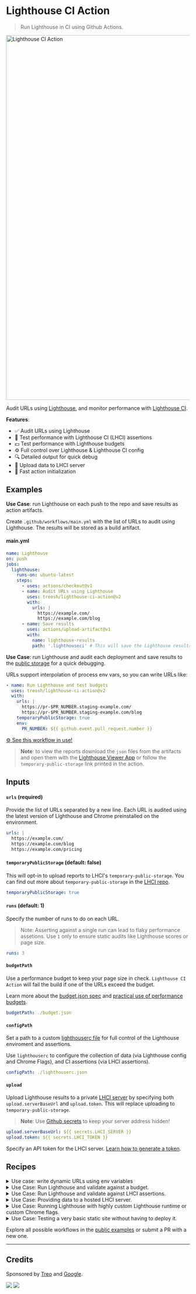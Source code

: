 # Lighthouse CI Action

> Run Lighthouse in CI using Github Actions.

<img align="center" width="998" alt="Lighthouse CI Action" src="https://user-images.githubusercontent.com/6392995/68569713-a9548600-0413-11ea-94e2-ce8f07df0828.png">

Audit URLs using [Lighthouse](https://developers.google.com/web/tools/lighthouse),
and monitor performance with [Lighthouse CI](https://github.com/GoogleChrome/lighthouse-ci).

**Features**:

- ✅ Audit URLs using Lighthouse
- 🎯 Test performance with Lighthouse CI (LHCI) assertions
- 💵 Test performance with Lighthouse budgets
- ⚙️ Full control over Lighthouse & Lighthouse CI config
- 🔍 Detailed output for quick debug
- 💾 Upload data to LHCI server
- 🚀 Fast action initialization

## Examples

**Use Case**: run Lighthouse on each push to the repo and save results as action artifacts.

Create `.github/workflows/main.yml` with the list of URLs to audit using Lighthouse.
The results will be stored as a build artifact.

#### main.yml

```yml
name: Lighthouse
on: push
jobs:
  lighthouse:
    runs-on: ubuntu-latest
    steps:
      - uses: actions/checkout@v1
      - name: Audit URLs using Lighthouse
        uses: treosh/lighthouse-ci-action@v2
        with:
          urls: |
            https://example.com/
            https://example.com/blog
      - name: Save results
        uses: actions/upload-artifact@v1
        with:
          name: lighthouse-results
          path: '.lighthouseci' # This will save the Lighthouse results as .json files
```

**Use Case**: run Lighthouse and audit each deployment and save results to the [public storage](https://github.com/GoogleChrome/lighthouse-ci/blob/master/docs/cli.md#upload) for a quick debugging.

URLs support interpolation of process env vars, so you can write URLs like:

```yml
- name: Run Lighthouse and test budgets
  uses: treosh/lighthouse-ci-action@v2
  with:
    urls: |
      https://pr-$PR_NUMBER.staging-example.com/
      https://pr-$PR_NUMBER.staging-example.com/blog
    temporaryPublicStorage: true
    env:
      PR_NUMBER: ${{ github.event.pull_request.number }}
```

[⚙️ See this workflow in use!](https://github.com/treosh/lighthouse-ci-action/actions?workflow=LHCI-multiple-urls)

> **Note**: to view the reports download the `json` files from the artifacts and open
> them with the [Lighthouse Viewer App](https://googlechrome.github.io/lighthouse/viewer/)
> or follow the `temporary-public-storage` link printed in the action.

## Inputs

#### `urls` (required)

Provide the list of URLs separated by a new line.
Each URL is audited using the latest version of Lighthouse and Chrome preinstalled on the environment.

```yml
urls: |
  https://example.com/
  https://example.com/blog
  https://example.com/pricing
```

#### `temporaryPublicStorage` (default: false)

This will opt-in to upload reports to LHCI's `temporary-public-storage`. You can find out more about `temporary-public-storage` in the [LHCI repo](https://github.com/GoogleChrome/lighthouse-ci/blob/master/docs/cli.md#upload).

```yml
temporaryPublicStorage: true
```

#### `runs` (default: 1)

Specify the number of runs to do on each URL.

> Note: Asserting against a single run can lead to flaky performance assetions.
> Use `1` only to ensure static audits like Lighthouse scores or page size.

```yml
runs: 3
```

#### `budgetPath`

Use a performance budget to keep your page size in check. `Lighthouse CI Action` will fail the build if one of the URLs exceed the budget.

Learn more about the [budget.json spec](https://github.com/GoogleChrome/budget.json) and [practical use of performance budgets](https://web.dev/use-lighthouse-for-performance-budgets).

```yml
budgetPath: ./budget.json
```

#### `configPath`

Set a path to a custom [lighthouserc file](https://github.com/GoogleChrome/lighthouse-ci/blob/master/docs/cli.md#configuration) for full control of the Lighthouse enviroment and assertions.

Use `lighthouserc` to configure the collection of data (via Lighthouse config and Chrome Flags), and CI assertions (via LHCI assertions).

```yml
configPath: ./lighthouserc.json
```

#### `upload`

Upload Lighthouse results to a private [LHCI server](https://github.com/GoogleChrome/lighthouse-ci) by specifying both `upload.serverBaseUrl` and `upload.token`.
This will replace uploading to `temporary-public-storage`.

> **Note**: Use [Github secrets](https://help.github.com/en/actions/automating-your-workflow-with-github-actions/creating-and-using-encrypted-secrets#creating-encrypted-secrets) to keep your server address hidden!

```yml
upload.serverBaseUrl: ${{ secrets.LHCI_SERVER }}
upload.token: ${{ secrets.LHCI_TOKEN }}
```

Specify an API token for the LHCI server. [Learn how to generate a token](https://github.com/GoogleChrome/lighthouse-ci/blob/master/docs/getting-started.md#historical-reports--diffing-lighthouse-ci-server).

## Recipes

<details>
  <summary>Use case: write dynamic URLs using env variables</summary><br>

URLs support interpolation of process env vars, so you can write URLs like:

```yml
- name: Run Lighthouse and test budgets
  uses: treosh/lighthouse-ci-action@v2
  with:
    urls: |
      https://pr-$PR_NUMBER.staging-example.com/
      https://pr-$PR_NUMBER.staging-example.com/blog
    env:
      PR_NUMBER: ${{ github.event.pull_request.number }}
```

[⚙️ See this workflow in use!](https://github.com/treosh/lighthouse-ci-action/actions?workflow=LHCI-multiple-urls)

</details>

<details>
 <summary>Use Case: Run Lighthouse and validate against a budget.</summary><br>

Create `.github/workflows/main.yml` with the list of URLs to audit
and identify a budget with `budgetPath`.

#### main.yml

```yml
name: Lighthouse
on: push
jobs:
  lighthouse:
    runs-on: ubuntu-latest
    steps:
      - uses: actions/checkout@v1
      - name: Run Lighthouse on urls and validate with budgets.json
        uses: treosh/lighthouse-ci-action@v2
        with:
          urls: 'https://example.com/'
          budgetPath: './budgets.json'
```

Make a `budget.json` file with [budgets syntax](https://web.dev/use-lighthouse-for-performance-budgets/).

> Note: Under the hood, this will be transformed into LHCI assertions.

#### budgets.json

```json
[
  {
    "path": "/*",
    "resourceSizes": [
      {
        "resourceType": "document",
        "budget": 18
      },
      {
        "resourceType": "total",
        "budget": 200
      }
    ]
  }
]
```

<img align="center" width="998" alt="Lighthouse CI Action" src="https://user-images.githubusercontent.com/6392995/68525270-cc046480-0284-11ea-9477-af32fce1e5a2.png">

[⚙️ See this workflow in use!](https://github.com/treosh/lighthouse-ci-action/actions?workflow=LHCI-assert-on-budget)

</details>

<details>
 <summary>Use Case: Run Lighthouse and validate against LHCI assertions.</summary><br>

Create `.github/workflows/main.yml` with the list of URLs to audit
and identify a `lighthouserc` file with `configPath`.

#### main.yml

```yml
name: Lighthouse
on: push
jobs:
  lighthouse:
    runs-on: ubuntu-latest
    steps:
      - uses: actions/checkout@v1
      - name: Run Lighthouse on urls and validate with lighthouserc
        uses: treosh/lighthouse-ci-action@v2
        with:
          urls: 'https://example.com/'
          configPath: './lighthouserc.json'
```

Make a `lighthouserc.json` file with [LHCI assertion syntax](https://github.com/GoogleChrome/lighthouse-ci/blob/master/docs/assertions.md).

#### lighthouserc.json

```json
{
  "ci": {
    "assert": {
      "assertions": {
        "first-contentful-paint": ["error", { "minScore": 0.8 }]
      }
    }
  }
}
```

<img align="center" width="998" alt="Lighthouse CI Action" src="https://user-images.githubusercontent.com/6392995/68525259-b42ce080-0284-11ea-9fe5-75fbe20853d9.png">

[⚙️ See this workflow in use!](https://github.com/treosh/lighthouse-ci-action/actions?workflow=LHCI-assert-on-lighthouserc)

</details>

<details>
 <summary>Use Case: Providing data to a hosted LHCI server.</summary><br>

Create `.github/workflows/main.yml` with the list of URLs to audit using lighthouse,
and identify a `serverBaseUrl` to upload to and an `token` to use.

> Note: use [Github secrets](https://help.github.com/en/actions/automating-your-workflow-with-github-actions/creating-and-using-encrypted-secrets#creating-encrypted-secrets) to keep your server address hidden!

#### main.yml

```yml
name: Lighthouse
on: push
jobs:
  lighthouse:
    runs-on: ubuntu-latest
    steps:
      - uses: actions/checkout@v1
      - name: Run Lighthouse on urls and upload data to private lhci server
        uses: treosh/lighthouse-ci-action@v2
        with:
          urls: 'https://example.com/'
          serverBaseUrl: ${{ secrets.LHCI_SERVER }}
          token: ${{ secrets.LHCI_API_TOKEN }}
```

<img align="center" width="998" alt="Lighthouse CI Action" src="https://user-images.githubusercontent.com/6392995/68525219-4c769580-0284-11ea-8407-9f2ea89ae845.png">

[⚙️ See this workflow in use!](https://github.com/treosh/lighthouse-ci-action/actions?workflow=LHCI-upload-to-private-server)

</details>

<details>
 <summary>Use Case: Running Lighthouse with highly custom Lighthouse runtime or custom Chrome flags.</summary><br>

Create `.github/workflows/main.yml` with the list of URLs to audit and
identify a `lighthouserc` file with `configPath`.

#### main.yml

```yml
name: Lighthouse
on: push
jobs:
  lighthouse:
    runs-on: ubuntu-latest
    steps:
      - uses: actions/checkout@v1
      - name: Run Lighthouse on urls with lighthouserc
        uses: treosh/lighthouse-ci-action@v2
        with:
          urls: 'https://example.com/'
          configPath: './lighthouserc.json'
```

Chrome flags can be set directly in the `lighthouserc`'s `collect` section.

#### lighthouserc.json

```json
{
  "ci": {
    "collect": {
      "numberOfRuns": 1,
      "settings": {
        "chromeFlags": ["--disable-gpu", "--no-sandbox", "--no-zygote"]
      }
    }
  }
}
```

Custom Lighthouse config can be defined in a seperate Lighthouse config using
the [custom Lighthouse config syntax](https://github.com/GoogleChrome/lighthouse/blob/master/docs/configuration.md).
This is then referenced by the `lighthouserc` file in the `configPath`.

#### lighthouserc.json

```json
{
  "ci": {
    "collect": {
      "numberOfRuns": 1,
      "settings": {
        "configPath": "./lighthouse-config.js"
      }
    }
  }
}
```

Then put all the custom Lighthouse config in the file referenced in the `lighthouserc`.

#### lighthouse-config.js

```javascript
module.exports = {
  extends: 'lighthouse:default',
  settings: {
    emulatedFormFactor: 'desktop',
    audits: [{ path: 'metrics/first-contentful-paint', options: { scorePODR: 800, scoreMedian: 1600 } }]
  }
}
```

[⚙️ See this workflow in use!](https://github.com/treosh/lighthouse-ci-action/actions?workflow=LHCI-hermetic-advanced)

</details>

<details>
 <summary>Use Case: Testing a very basic static site without having to deploy it.</summary><br>

Create `.github/workflows/main.yml` and identify a `lighthouserc` file with a
`staticDistDir` config.

```yml
name: Lighthouse
on: push
jobs:
  static-dist-dir:
    runs-on: ubuntu-latest
    steps:
      - uses: actions/checkout@v1
      - name: Run Lighthouse against a static dist dir
        uses: treosh/lighthouse-ci-action@v2
        with:
          configPath: './lighthouserc.json'
```

#### lighthouserc.json

```json
{
  "ci": {
    "collect": {
      "staticDistDir": "./dist"
    }
  }
}
```

Inside your `staticDistDir` there should be html files that make up your site.
LHCI will run a simple static webserver to host the files, then run an audit
against each of them. More details on this process are in the [Lighthouse CI docs](https://github.com/GoogleChrome/lighthouse-ci/blob/master/docs/getting-started.md#run-lighthouse-ci).

<img align="center" width="998" alt="Lighthouse CI Action" src="https://user-images.githubusercontent.com/6392995/68525233-6b752780-0284-11ea-832c-e662a099e2ca.png">

[⚙️ See this workflow in use!](https://github.com/treosh/lighthouse-ci-action/actions?workflow=LHCI-static-dist-dir)

</details>

Explore all possible workflows in the [public examples](./.github/workflows) or submit a PR with a new one.

---

## Credits

Sponsored by [Treo](https://treo.sh) and [Google](https://google.com/).

[![](https://github.com/exterkamp/lighthouse-ci-action/workflows/CI/badge.svg)](https://github.com/treosh/lighthouse-ci-action/actions?workflow=CI)
[![](https://img.shields.io/badge/license-MIT-blue.svg)](./LICENSE)
